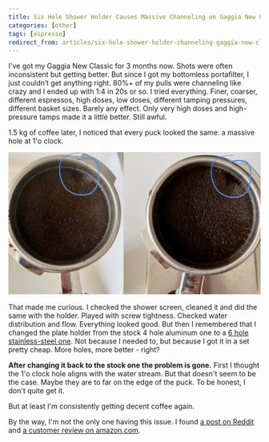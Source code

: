 ```yaml
---
title: Six Hole Shower Holder Causes Massive Channeling on Gaggia New Classic
categories: [other]
tags: [espresso]
redirect_from: articles/six-hole-shower-holder-channeling-gaggia-new-classic
---
```


I've got my Gaggia New Classic for 3 months now.
Shots were often inconsistent but getting better.
But since I got my bottomless portafilter, I just couldn’t get anything right.
80%+ of my pulls were channeling like crazy and I ended up with 1:4 in 20s or so.
I tried everything.
Finer, coarser, different espressos, high doses, low doses, different tamping pressures, different basket sizes.
Barely any effect.
Only very high doses and high-pressure tamps made it a little better.
Still awful.

1.5 kg of coffee later, I noticed that every puck looked the same: a massive hole at 1'o clock.

![Two Examples of Channeling at 1'o Clock](/static/six-hole-shower-holder-channeling-gaggia-new-classic/channeling.jpeg)

That made me curious.
I checked the shower screen, cleaned it and did the same with the holder.
Played with screw tightness.
Checked water distribution and flow.
Everything looked good.
But then I remembered that I changed the plate holder from the stock 4 hole aluminum one to a [6 hole stainless-steel one](https://www.verybarista.com/collections/frontpage/products/custom-stainless-steel-tune-up-kit-for-gaggia-shower-holder-ims-precision-basket-cafelat-gasket-screws).
Not because I needed to, but because I got it in a set pretty cheap.
More holes, more better - right?

**After changing it back to the stock one the problem is gone.**
First I thought the 1'o clock hole aligns with the water stream.
But that doesn't seem to be the case.
Maybe they are to far on the edge of the puck.
To be honest, I don't quite get it.

But at least I'm consistently getting decent coffee again.

By the way, I'm not the only one having this issue.
I found [a post on Reddit](https://www.reddit.com/r/espresso/comments/ba0err/if_you_upgraded_to_the_brass_grouphead_on_your/) and [a customer review on amazon.com](https://www.amazon.com/gp/customer-reviews/R3EQ1N97FGMU2K?ASIN=B08WNS69NF).
